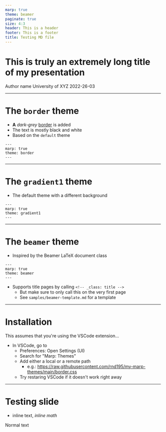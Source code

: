 ```yaml
---
marp: true
theme: beamer
paginate: true
size: 4:3
header: This is a header
footer: This is a footer
title: Testing MD file
---
```

<!-- _class: title -->

# This is truly an extremely long title of my presentation

Author name
University of XYZ
2022-26-03

---

# The `border` theme

- **A** *dark-grey* <u>border</u> is added
- The text is mostly black and white
- Based on the `default` theme

```
---
marp: true
theme: border
---
```

---
# The `gradient1` theme

- The default theme with a different background

```
---
marp: true
theme: gradient1
---
```
---

# The `beamer` theme

- Inspired by the Beamer LaTeX document class

```
---
marp: true
theme: beamer
---
```
- Supports title pages by calling `<!-- _class: title -->`
  - But make sure to only call this on the very first page
  - See `samples/beamer-template.md` for a template

---

# Installation

This assumes that you're using the VSCode extension...

- In VSCode, go to
  - Preferences: Open Settings (UI)
  - Search for "Marp: Themes"
  - Add either a local or a remote path
    - e.g.: https://raw.githubusercontent.com/rnd195/my-marp-themes/main/border.css
  - Try restaring VSCode if it doesn't work right away

---
<!-- _class: tinytext --->
# Testing slide

- inline text, $inline\ math$

Normal text
